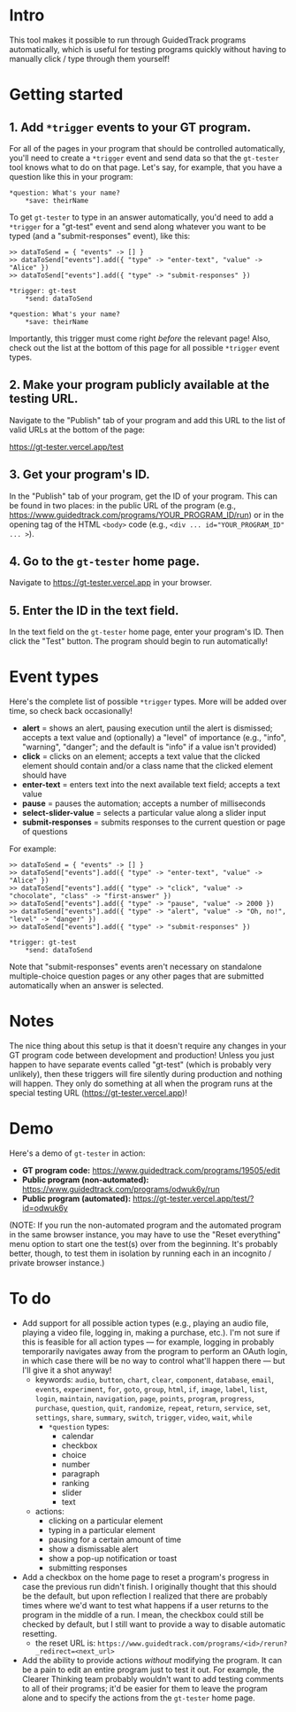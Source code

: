 # Intro

This tool makes it possible to run through GuidedTrack programs automatically, which is useful for testing programs quickly without having to manually click / type through them yourself!

# Getting started

## 1. Add `*trigger` events to your GT program.

For all of the pages in your program that should be controlled automatically, you'll need to create a `*trigger` event and send data so that the `gt-tester` tool knows what to do on that page. Let's say, for example, that you have a question like this in your program:

```
*question: What's your name?
	*save: theirName
```

To get `gt-tester` to type in an answer automatically, you'd need to add a `*trigger` for a "gt-test" event and send along whatever you want to be typed (and a "submit-responses" event), like this:

```
>> dataToSend = { "events" -> [] }
>> dataToSend["events"].add({ "type" -> "enter-text", "value" -> "Alice" })
>> dataToSend["events"].add({ "type" -> "submit-responses" })

*trigger: gt-test
	*send: dataToSend

*question: What's your name?
	*save: theirName
```

Importantly, this trigger must come right _before_ the relevant page! Also, check out the list at the bottom of this page for all possible `*trigger` event types.

## 2. Make your program publicly available at the testing URL.

Navigate to the "Publish" tab of your program and add this URL to the list of valid URLs at the bottom of the page:

https://gt-tester.vercel.app/test

## 3. Get your program's ID.

In the "Publish" tab of your program, get the ID of your program. This can be found in two places: in the public URL of the program (e.g., https://www.guidedtrack.com/programs/YOUR_PROGRAM_ID/run) or in the opening tag of the HTML `<body>` code (e.g., `<div ... id="YOUR_PROGRAM_ID" ... >`).

## 4. Go to the `gt-tester` home page.

Navigate to https://gt-tester.vercel.app in your browser.

## 5. Enter the ID in the text field.

In the text field on the `gt-tester` home page, enter your program's ID. Then click the "Test" button. The program should begin to run automatically!

# Event types

Here's the complete list of possible `*trigger` types. More will be added over time, so check back occasionally!

- **alert** = shows an alert, pausing execution until the alert is dismissed; accepts a text value and (optionally) a "level" of importance (e.g., "info", "warning", "danger"; and the default is "info" if a value isn't provided)
- **click** = clicks on an element; accepts a text value that the clicked element should contain and/or a class name that the clicked element should have
- **enter-text** = enters text into the next available text field; accepts a text value
- **pause** = pauses the automation; accepts a number of milliseconds
- **select-slider-value** = selects a particular value along a slider input
- **submit-responses** = submits responses to the current question or page of questions

For example:

```
>> dataToSend = { "events" -> [] }
>> dataToSend["events"].add({ "type" -> "enter-text", "value" -> "Alice" })
>> dataToSend["events"].add({ "type" -> "click", "value" -> "chocolate", "class" -> "first-answer" })
>> dataToSend["events"].add({ "type" -> "pause", "value" -> 2000 })
>> dataToSend["events"].add({ "type" -> "alert", "value" -> "Oh, no!", "level" -> "danger" })
>> dataToSend["events"].add({ "type" -> "submit-responses" })

*trigger: gt-test
	*send: dataToSend
```

Note that "submit-responses" events aren't necessary on standalone multiple-choice question pages or any other pages that are submitted automatically when an answer is selected.

# Notes

The nice thing about this setup is that it doesn't require any changes in your GT program code between development and production! Unless you just happen to have separate events called "gt-test" (which is probably very unlikely), then these triggers will fire silently during production and nothing will happen. They only do something at all when the program runs at the special testing URL (https://gt-tester.vercel.app)!

# Demo

Here's a demo of `gt-tester` in action:

- **GT program code:** https://www.guidedtrack.com/programs/19505/edit
- **Public program (non-automated):** https://www.guidedtrack.com/programs/odwuk6y/run
- **Public program (automated):** https://gt-tester.vercel.app/test/?id=odwuk6y

(NOTE: If you run the non-automated program and the automated program in the same browser instance, you may have to use the "Reset everything" menu option to start one the test(s) over from the beginning. It's probably better, though, to test them in isolation by running each in an incognito / private browser instance.)

# To do

- Add support for all possible action types (e.g., playing an audio file, playing a video file, logging in, making a purchase, etc.). I'm not sure if this is feasible for all action types — for example, logging in probably temporarily navigates away from the program to perform an OAuth login, in which case there will be no way to control what'll happen there — but I'll give it a shot anyway!
  - keywords: `audio`, `button`, `chart`, `clear`, `component`, `database`, `email`, `events`, `experiment`, `for`, `goto`, `group`, `html`, `if`, `image`, `label`, `list`, `login`, `maintain`, `navigation`, `page`, `points`, `program`, `progress`, `purchase`, `question`, `quit`, `randomize`, `repeat`, `return`, `service`, `set`, `settings`, `share`, `summary`, `switch`, `trigger`, `video`, `wait`, `while`
    - `*question` types:
      - calendar
      - checkbox
      - choice
      - number
      - paragraph
      - ranking
      - slider
      - text
  - actions:
    - clicking on a particular element
    - typing in a particular element
    - pausing for a certain amount of time
    - show a dismissable alert
    - show a pop-up notification or toast
    - submitting responses
- Add a checkbox on the home page to reset a program's progress in case the previous run didn't finish. I originally thought that this should be the default, but upon reflection I realized that there are probably times where we'd want to test what happens if a user returns to the program in the middle of a run. I mean, the checkbox could still be checked by default, but I still want to provide a way to disable automatic resetting.
  - the reset URL is: `https://www.guidedtrack.com/programs/<id>/rerun?_redirect=<next_url>`
- Add the ability to provide actions _without_ modifying the program. It can be a pain to edit an entire program just to test it out. For example, the Clearer Thinking team probably wouldn't want to add testing comments to all of their programs; it'd be easier for them to leave the program alone and to specify the actions from the `gt-tester` home page.
